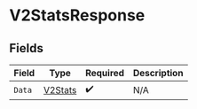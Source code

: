 # V2StatsResponse


## Fields

| Field                                         | Type                                          | Required                                      | Description                                   |
| --------------------------------------------- | --------------------------------------------- | --------------------------------------------- | --------------------------------------------- |
| `Data`                                        | [V2Stats](../../Models/Components/V2Stats.md) | :heavy_check_mark:                            | N/A                                           |